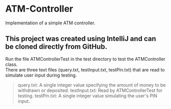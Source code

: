 # ATM-Controller
Implementation of a simple ATM controller.

## This project was created using IntelliJ and can be cloned directly from GitHub.
Run the file ATMControllerTest in the test directory to test the ATMController class.<br>
There are three text files (query.txt, testInput.txt, testPin.txt) that are read to simulate user input during testing.<br>
> query.txt: A single integer value specifying the amount of money to be withdrawn or deposited.
> testInput.txt: Read by ATMControllerTest for testing.
> testPin.txt: A single integer value simulating the user's PIN input.

